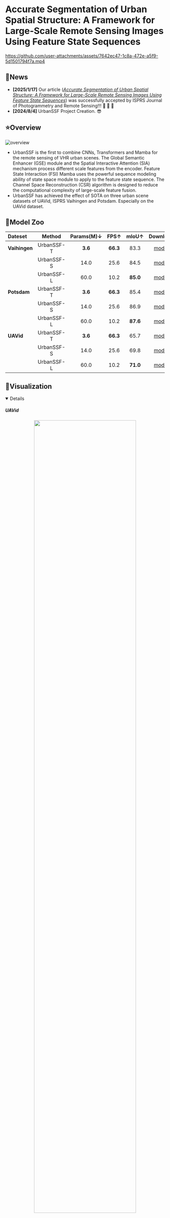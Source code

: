 # Accurate Segmentation of Urban Spatial Structure: A Framework for Large-Scale Remote Sensing Images Using Feature State Sequences

https://github.com/user-attachments/assets/7642ec47-1c8a-472e-a5f9-5d1501794f7a.mp4



## :newspaper:News

- **[2025/1/17]** Our article ([*Accurate Segmentation of Urban Spatial Structure: A Framework for Large-Scale Remote Sensing Images Using Feature State Sequences*](https://www.sciencedirect.com/science/article/abs/pii/S0924271625000176)) was successfully accepted by ISPRS Journal of Photogrammetry and Remote Sensing!!!  :tada: :tada: :tada: 
- **[2024/8/4]** UrbanSSF Project Creation. :sunglasses:

## :star:Overview

![overview](./assets/urbanssf.jpg)
- UrbanSSF is the first to combine CNNs, Transformers and Mamba for the remote sensing of VHR urban scenes. The Global Semantic Enhancer (GSE) module and the Spatial Interactive Attention (SIA) mechanism process different scale features from the encoder. Feature State Interaction (FSI) Mamba uses the powerful sequence modeling ability of state space module to apply to the feature state sequence. The Channel Space Reconstruction (CSR) algorithm is designed to reduce the computational complexity of large-scale feature fusion.
- UrbanSSF has achieved the effect of SOTA on three urban scene datasets of UAVid, ISPRS Vaihingen and Potsdam. Especially on the UAVid dataset.

##  :dart:Model Zoo

| **Dateset**         | **Method**     | **Params(M)↓** | **FPS↑** | **mIoU↑** | Download |
| :------------------------ | :------------: | :-------------: | :-----------------: | :---------------: | :---------------: |
| **Vaihingen**       | UrbanSSF-T | **3.6** | **66.3**        | 83.3          | [model](https://drive.google.com/file/d/1cpvsf6bIml_NZ8ouFIx9SpBL0CL5zFI1/view?usp=drive_link) |
|                           | UrbanSSF-S | 14.0   | 25.6        | 84.5          | [model](https://drive.google.com/file/d/1iLU7PioDTnvzuBdcbueLyepp0uyCWRQl/view?usp=drive_link) |
|                           | UrbanSSF-L | 60.0     | 10.2           | **85.0**     | [model](https://drive.google.com/file/d/13G7285_lCU_lhi51T-zehfL_oragNsy-/view?usp=drive_link) |
| **Potsdam**     | UrbanSSF-T |    **3.6**     | **66.3** | 85.4          | [model](https://drive.google.com/file/d/1S4sSC_Xp3YjWSwEOfmm6yvp6VnIM_XXD/view?usp=drive_link) |
|               | UrbanSSF-S |      14.0      |   25.6   | 86.9          | [model](https://drive.google.com/file/d/1cMcxlzT3ajtLJvN5PWbDCpUBF__GOMRa/view?usp=drive_link) |
|               | UrbanSSF-L |      60.0      |   10.2   | **87.6**        | [model](https://drive.google.com/file/d/1f5oHB72AWyWyCXV3Cjd6UFGEHnxc8Vft/view?usp=drive_link) |
| **UAVid**            | UrbanSSF-T |    **3.6**     | **66.3** | 65.7         | [model](https://drive.google.com/file/d/1Rl88F1Ooetvk1r527jDmhdNLYgTe8BuB/view?usp=drive_link) |
|               | UrbanSSF-S |      14.0      |   25.6   | 69.8          | [model](https://drive.google.com/file/d/1AlE_0PcB4PDwrevA86PZOAyeloH8tHvE/view?usp=drive_link) |
|               | UrbanSSF-L |      60.0      |   10.2   | **71.0**      | [model](https://drive.google.com/file/d/1TCrxbzjV907jBYI1AsDQBuZsE5FR6DgU/view?usp=drive_link) |

## :see_no_evil:Visualization

<details open>

##### UAVid
<div align="center">
<img src="./assets/uavid.jpg" height="80%" width="80%" />
</div>

##### Vaihingen
<div align="center">
<img src="./assets/vaihingen.jpg" height="80%" width="80%" />
</div>

##### Potsdam
<div align="center">
<img src="./assets/potsdam.jpg" height="80%" width="80%" />
</div>
</details>

## :computer:Installation

<details open>
**Step 0**: Clone this project and create a conda environment:

   ```shell
   git clone https://github.com/KotlinWang/UrbanSSF.git
   cd UrbanSSF
   
   conda create -n urbanssf python=3.11
   conda activate urbanssf
   ```

**Step 1**: Install pytorch and torchvision matching your CUDA version:

   ```shell
   pip install torch==2.1.2 torchvision==0.16.2 torchaudio==2.1.2 --index-url https://download.pytorch.org/whl/cu121
   ```

**Step 2**: Install requirements:

   ```shell
   pip install -r requirements.txt
   ```

Change "collections.MutableMapping" in *xxx/envs/urbanssf/lib/python3.11/site-packages/catalyst/tools/registry.py* to "collections.abc.MutableMapping".

**Step 3**: Install Mamba:

   ```shell
   pip install mamba-ssm==1.2.0.post1
   
   pip install causal-conv1d==1.2.0.post2
   ```

Replace the content of *xxx/envs/urbanssf/lib/python3.11/site-packages/mamba_ssm/ops/selective_scan_interface.py* with [selective_scan_interface.py](https://drive.google.com/file/d/1hHNJjNkV_-Uurqg07qCXaCPNhu-FESzB/view?usp=drive_link).

</details>

## :satellite:Dataset Preparation

<details open>

Download the [ISPRS Vaihingen, Potsdam](https://www.isprs.org/education/benchmarks/UrbanSemLab/default.aspxdatasets) and [UAVid](https://uavid.nl/) dateset.

**Vaihingen**

Generate the training set.
```shell
python tools/vaihingen_patch_split.py \
--img-dir "data/vaihingen/train_images" \
--mask-dir "data/vaihingen/train_masks" \
--output-img-dir "data/vaihingen/train/images_1024" \
--output-mask-dir "data/vaihingen/train/masks_1024" \
--mode "train" --split-size 1024 --stride 512 
```
Generate the testing set.
```shell
python tools/vaihingen_patch_split.py \
--img-dir "data/vaihingen/test_images" \
--mask-dir "data/vaihingen/test_masks_eroded" \
--output-img-dir "data/vaihingen/test/images_1024" \
--output-mask-dir "data/vaihingen/test/masks_1024" \
--mode "val" --split-size 1024 --stride 1024 \
--eroded
```
Generate the masks_1024_rgb (RGB format ground truth labels) for visualization.

````shell
python tools/vaihingen_patch_split.py \
--img-dir "data/vaihingen/test_images" \
--mask-dir "data/vaihingen/test_masks" \
--output-img-dir "data/vaihingen/test/images_1024" \
--output-mask-dir "data/vaihingen/test/masks_1024_rgb" \
--mode "val" --split-size 1024 --stride 1024 \
--gt
````

**Potsdam**
````shell
python tools/potsdam_patch_split.py \
--img-dir "data/potsdam/train_images" \
--mask-dir "data/potsdam/train_masks" \
--output-img-dir "data/potsdam/train/images_1024" \
--output-mask-dir "data/potsdam/train/masks_1024" \
--mode "train" --split-size 1024 --stride 1024 --rgb-image 
`````
As for the validation set, you can select some images from the training set to build it.

````shell
python tools/potsdam_patch_split.py \
--img-dir "data/potsdam/test_images" \
--mask-dir "data/potsdam/test_masks_eroded" \
--output-img-dir "data/potsdam/test/images_1024" \
--output-mask-dir "data/potsdam/test/masks_1024" \
--mode "val" --split-size 1024 --stride 1024 \
--eroded --rgb-image
````

```shell
python tools/potsdam_patch_split.py \
--img-dir "data/potsdam/test_images" \
--mask-dir "data/potsdam/test_masks" \
--output-img-dir "data/potsdam/test/images_1024" \
--output-mask-dir "data/potsdam/test/masks_1024_rgb" \
--mode "val" --split-size 1024 --stride 1024 \
--gt --rgb-image
```

**UAVid**
```shell
python tools/uavid_patch_split.py \
--input-dir "data/uavid/uavid_train_val" \
--output-img-dir "data/uavid/train_val/images" \
--output-mask-dir "data/uavid/train_val/masks" \
--mode 'train' --split-size-h 1024 --split-size-w 1024 \
--stride-h 1024 --stride-w 1024
```

```shell
python tools/uavid_patch_split.py \
--input-dir "data/uavid/uavid_train" \
--output-img-dir "data/uavid/train/images" \
--output-mask-dir "data/uavid/train/masks" \
--mode 'train' --split-size-h 1024 --split-size-w 1024 \
--stride-h 1024 --stride-w 1024
```

```shell
python tools/uavid_patch_split.py \
--input-dir "data/uavid/uavid_val" \
--output-img-dir "data/uavid/val/images" \
--output-mask-dir "data/uavid/val/masks" \
--mode 'val' --split-size-h 1024 --split-size-w 1024 \
--stride-h 1024 --stride-w 1024
```

</details>

## :running: Training

"-c" means the path of the config, use different **config** to train different models.

```shell
python train_supervision.py -c config/uavid/unetformer.py
```

If the pre-trained weights download fails, please use: 
```shell
HF_ENDPOINT=https://hf-mirror.com python train_supervision.py -c config/uavid/unetformer.py
```

## :mag: Testing

"-c" denotes the path of the config, Use different **config** to test different models. 

"-o" denotes the output path 

"--rgb" denotes whether to output masks in RGB format

**Vaihingen**
```
python vaihingen_test.py -c config/vaihingen/urbanssf-s.py -o fig_results/vaihingen/urbanssf-s --rgb -t 'None'
```

**Potsdam**

```
python potsdam_test.py -c config/potsdam/urbanssf-s.py -o fig_results/potsdam/urbanssf-s --rgb -t 'None'
```

**UAVid**

```
python uavid_test.py -c config/uavid/urbanssf-s.py -o fig_results/uavid/urbanssf-s --rgb -t 'None'
```

## Acknowledgement

- [pytorch lightning](https://www.pytorchlightning.ai/)
- [timm](https://github.com/rwightman/pytorch-image-models)
- [pytorch-toolbelt](https://github.com/BloodAxe/pytorch-toolbelt)
- [mmsegmentation](https://github.com/open-mmlab/mmsegmentation)
- [UNetFormer](https://github.com/WangLibo1995/GeoSeg)
- [Vision Mamba](https://github.com/hustvl/Vim)

## Citation

If you find this project useful in your research, please consider citing：

```
@article{WANG2025824,
title = {Accurate semantic segmentation of very high-resolution remote sensing images considering feature state sequences: From benchmark datasets to urban applications},
journal = {ISPRS Journal of Photogrammetry and Remote Sensing},
volume = {220},
pages = {824-840},
year = {2025},
issn = {0924-2716}
author = {Zijie Wang and Jizheng Yi and Aibin Chen and Lijiang Chen and Hui Lin and Kai Xu}
}
```


